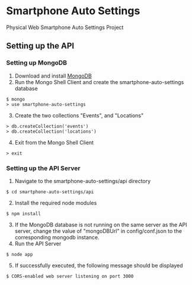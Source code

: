 # Smartphone Auto Settings
Physical Web Smartphone Auto Settings Project

## Setting up the API

### Setting up MongoDB
1. Download and install [MongoDB](https://docs.mongodb.com/manual/installation/)
2. Run the Mongo Shell Client and create the smartphone-auto-settings database
```shell
$ mongo
> use smartphone-auto-settings
```
3. Create the two collections "Events", and "Locations"
```shell
> db.createCollection('events')
> db.createCollection('locations')
```
4. Exit from the Mongo Shell Client
```shell
> exit
```

### Setting up the API Server
1. Navigate to the smartphone-auto-settings/api directory
```shell
$ cd smartphone-auto-settings/api
```
2. Install the required node modules
```shell
$ npm install
```
3. If the MongoDB database is not running on the same server as the API server, change the value of "mongoDBUrl" in config/conf.json to the corresponding mongodb instance.
4. Run the API Server
```shell
$ node app
```
5. If successfully executed, the following message should be displayed
```shell
$ CORS-enabled web server listening on port 3000
```
